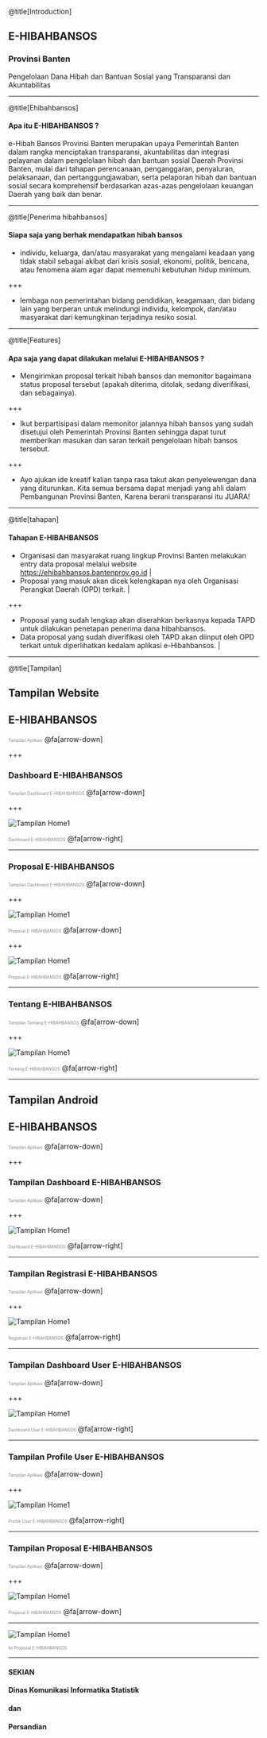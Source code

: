 @title[Introduction]

## E-HIBAH<span class="gold">BANSOS</span>
### Provinsi Banten

Pengelolaan Dana <span class="gold">Hibah</span> dan <span class="gold">Bantuan Sosial</span> yang <span class="gold">Transparansi</span> dan <span class="gold">Akuntabilitas</span>

---

@title[Ehibahbansos]

#### Apa itu E-HIBAH<span class="gold">BANSOS</span> ?

e-Hibah Bansos Provinsi Banten merupakan upaya Pemerintah Banten dalam rangka menciptakan transparansi, akuntabilitas dan integrasi pelayanan dalam pengelolaan hibah dan bantuan sosial Daerah Provinsi Banten, mulai dari tahapan perencanaan, penganggaran, penyaluran, pelaksanaan, dan pertanggungjawaban, serta pelaporan hibah dan bantuan sosial secara komprehensif berdasarkan azas-azas pengelolaan keuangan Daerah yang baik dan benar.

---

@title[Penerima hibahbansos]

#### Siapa saja yang berhak mendapatkan hibah bansos
 - individu, keluarga, dan/atau masyarakat yang mengalami keadaan yang tidak stabil sebagai akibat dari krisis sosial, ekonomi, politik, bencana, atau fenomena alam agar dapat memenuhi kebutuhan hidup minimum.
 
+++
 
 - lembaga non pemerintahan bidang pendidikan, keagamaan, dan bidang lain yang berperan untuk melindungi individu, kelompok, dan/atau masyarakat dari kemungkinan terjadinya resiko sosial.

---

@title[Features]

#### Apa saja yang dapat dilakukan melalui E-HIBAH<span class="gold">BANSOS</span> ?
 - Mengirimkan proposal terkait hibah bansos dan memonitor bagaimana status proposal tersebut (apakah diterima, ditolak, sedang diverifikasi, dan sebagainya).
 
+++
 
 - Ikut berpartisipasi dalam memonitor jalannya hibah bansos yang sudah disetujui oleh Pemerintah Provinsi Banten sehingga dapat turut memberikan masukan dan saran terkait pengelolaan hibah bansos tersebut.
 
+++
 
 - Ayo ajukan ide kreatif kalian tanpa rasa takut akan penyelewengan dana yang diturunkan. Kita semua bersama dapat menjadi yang ahli dalam Pembangunan Provinsi Banten, Karena berani transparansi itu JUARA!

---

@title[tahapan]

#### Tahapan E-HIBAH<span class="gold">BANSOS</span>

 - Organisasi dan masyarakat ruang lingkup Provinsi Banten melakukan entry data proposal melalui website https://ehibahbansos.bantenprov.go.id |
 - Proposal yang masuk akan dicek kelengkapan nya oleh Organisasi Perangkat Daerah (OPD) terkait. |
 
+++
 
 - Proposal yang sudah lengkap akan diserahkan berkasnya kepada TAPD untuk dilakukan penetapan penerima dana hibahbansos.
 - Data proposal yang sudah diverifikasi oleh TAPD akan diinput oleh OPD terkait untuk diperlihatkan kedalam aplikasi e-Hibahbansos. |

---

@title[Tampilan]

## Tampilan Website
## E-HIBAH<span class="gold">BANSOS</span>

<span style="font-size:0.6em; color:gray">Tampilan Aplikasi</span>
@fa[arrow-down]

+++

### Dashboard E-HIBAH<span class="gold">BANSOS</span>

<span style="font-size:0.6em; color:gray">Tampilan Dashboard E-HIBAHBANSOS</span>
@fa[arrow-down]

+++

![Tampilan Home1](/assets/image/20180720_dashboard-hibahbansos.png)

<span style="font-size:0.6em; color:gray">Dashboard E-HIBAHBANSOS</span>
@fa[arrow-right]

---

### Proposal E-HIBAH<span class="gold">BANSOS</span>

<span style="font-size:0.6em; color:gray">Tampilan Dashboard E-HIBAHBANSOS</span>
@fa[arrow-down]

+++

![Tampilan Home1](/assets/image/20180720_proposal-hibahbansos1.png)

<span style="font-size:0.6em; color:gray">Proposal E-HIBAHBANSOS</span>
@fa[arrow-down]

+++

![Tampilan Home1](/assets/image/20180720_proposal-hibahbansos2.png)

<span style="font-size:0.6em; color:gray">Proposal E-HIBAHBANSOS</span>
@fa[arrow-right]

---

### Tentang E-HIBAH<span class="gold">BANSOS</span>

<span style="font-size:0.6em; color:gray">Tampilan Tentang E-HIBAHBANSOS</span>
@fa[arrow-down]

+++

![Tampilan Home1](/assets/image/20180720_tentang-hibahbansos.png)

<span style="font-size:0.6em; color:gray">Tentang E-HIBAHBANSOS</span>
@fa[arrow-right]

---

## Tampilan Android
## E-HIBAH<span class="gold">BANSOS</span>

<span style="font-size:0.6em; color:gray">Tampilan Aplikasi</span>
@fa[arrow-down]

+++

### Tampilan Dashboard E-HIBAH<span class="gold">BANSOS</span>

<span style="font-size:0.6em; color:gray">Tampilan Aplikasi</span>
@fa[arrow-down]

+++

![Tampilan Home1](/assets/image/android-dashboard.png)

<span style="font-size:0.6em; color:gray">Dashboard E-HIBAHBANSOS</span>
@fa[arrow-right]

---

### Tampilan Registrasi E-HIBAH<span class="gold">BANSOS</span>

<span style="font-size:0.6em; color:gray">Tampilan Aplikasi</span>
@fa[arrow-down]

+++

![Tampilan Home1](/assets/image/android-registrasi.png)

<span style="font-size:0.6em; color:gray">Registrasi E-HIBAHBANSOS</span>
@fa[arrow-right]

---

### Tampilan Dashboard User E-HIBAH<span class="gold">BANSOS</span>

<span style="font-size:0.6em; color:gray">Tampilan Aplikasi</span>
@fa[arrow-down]

+++

![Tampilan Home1](/assets/image/android-dashboard-user.png)

<span style="font-size:0.6em; color:gray">Dashboard User E-HIBAHBANSOS</span>
@fa[arrow-right]

---

### Tampilan Profile User E-HIBAH<span class="gold">BANSOS</span>

<span style="font-size:0.6em; color:gray">Tampilan Aplikasi</span>
@fa[arrow-down]

+++

![Tampilan Home1](/assets/image/android-profile.png)

<span style="font-size:0.6em; color:gray">Profile User E-HIBAHBANSOS</span>
@fa[arrow-right]

---

### Tampilan Proposal E-HIBAH<span class="gold">BANSOS</span>

<span style="font-size:0.6em; color:gray">Tampilan Aplikasi</span>
@fa[arrow-down]

+++

![Tampilan Home1](/assets/image/android-proposal.png)

<span style="font-size:0.6em; color:gray">Proposal E-HIBAHBANSOS</span>
@fa[arrow-down]

---

![Tampilan Home1](/assets/image/android-proposal-isi.png)

<span style="font-size:0.6em; color:gray">Isi Proposal E-HIBAHBANSOS</span>

---

#### SEKIAN
#### Dinas <span class="gold">Komunikasi Informatika Statistik</span>
#### dan
#### <span class="gold">Persandian</span>
